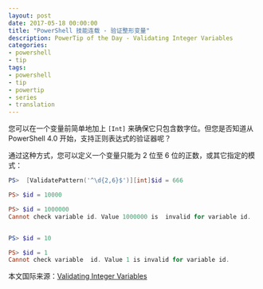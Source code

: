 ```yaml
---
layout: post
date: 2017-05-18 00:00:00
title: "PowerShell 技能连载 - 验证整形变量"
description: PowerTip of the Day - Validating Integer Variables
categories:
- powershell
- tip
tags:
- powershell
- tip
- powertip
- series
- translation
---
```

您可以在一个变量前简单地加上 `[Int]` 来确保它只包含数字位。但您是否知道从 PowerShell 4.0 开始，支持正则表达式的验证器呢？

通过这种方式，您可以定义一个变量只能为 2 位至 6 位的正数，或其它指定的模式：

```powershell
PS>  [ValidatePattern('^\d{2,6}$')][int]$id = 666

PS> $id = 10000

PS> $id = 1000000
Cannot check variable id. Value 1000000 is  invalid for variable id.


PS> $id = 10

PS> $id = 1
Cannot check variable  id. Value 1 is invalid for variable id.
```

<!--more-->
本文国际来源：[Validating Integer Variables](http://community.idera.com/powershell/powertips/b/tips/posts/validating-integer-variables)
